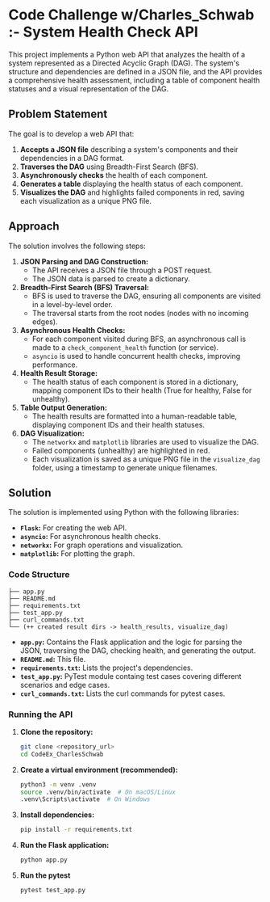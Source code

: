 # Code Challenge w/Charles_Schwab :- System Health Check API

This project implements a Python web API that analyzes the health of a system represented as a Directed Acyclic Graph (DAG). The system's structure and dependencies are defined in a JSON file, and the API provides a comprehensive health assessment, including a table of component health statuses and a visual representation of the DAG.

## Problem Statement

The goal is to develop a web API that:

1.  **Accepts a JSON file** describing a system's components and their dependencies in a DAG format.
2.  **Traverses the DAG** using Breadth-First Search (BFS).
3.  **Asynchronously checks** the health of each component.
4.  **Generates a table** displaying the health status of each component.
5.  **Visualizes the DAG** and highlights failed components in red, saving each visualization as a unique PNG file.

## Approach

The solution involves the following steps:

1.  **JSON Parsing and DAG Construction:**
    * The API receives a JSON file through a POST request.
    * The JSON data is parsed to create a dictionary.
2.  **Breadth-First Search (BFS) Traversal:**
    * BFS is used to traverse the DAG, ensuring all components are visited in a level-by-level order.
    * The traversal starts from the root nodes (nodes with no incoming edges).
3.  **Asynchronous Health Checks:**
    * For each component visited during BFS, an asynchronous call is made to a `check_component_health` function (or service).
    * `asyncio` is used to handle concurrent health checks, improving performance.
4.  **Health Result Storage:**
    * The health status of each component is stored in a dictionary, mapping component IDs to their health (True for healthy, False for unhealthy).
5.  **Table Output Generation:**
    * The health results are formatted into a human-readable table, displaying component IDs and their health statuses.
6.  **DAG Visualization:**
    * The `networkx` and `matplotlib` libraries are used to visualize the DAG.
    * Failed components (unhealthy) are highlighted in red.
    * Each visualization is saved as a unique PNG file in the `visualize_dag` folder, using a timestamp to generate unique filenames.

## Solution

The solution is implemented using Python with the following libraries:

* **`Flask`:** For creating the web API.
* **`asyncio`:** For asynchronous health checks.
* **`networkx`:** For graph operations and visualization.
* **`matplotlib`:** For plotting the graph.

### Code Structure

    ├── app.py
    ├── README.md
    ├── requirements.txt
    ├── test_app.py
    ├── curl_commands.txt
    └── (++ created result dirs -> health_results, visualize_dag)

* **`app.py`:** Contains the Flask application and the logic for parsing the JSON, traversing the DAG, checking health, and generating the output.
* **`README.md`:** This file.
* **`requirements.txt`:** Lists the project's dependencies.
* **`test_app.py`:** PyTest module containg test cases covering different scenarios and edge cases.
* **`curl_commands.txt`:** Lists the curl commands for pytest cases.

### Running the API

1.  **Clone the repository:**

    ```bash
    git clone <repository_url>
    cd CodeEx_CharlesSchwab
    ```

2.  **Create a virtual environment (recommended):**

    ```bash
    python3 -m venv .venv
    source .venv/bin/activate  # On macOS/Linux
    .venv\Scripts\activate  # On Windows
    ```

3.  **Install dependencies:**

    ```bash
    pip install -r requirements.txt
    ```

4.  **Run the Flask application:**

    ```bash
    python app.py
    ```

5.  **Run the pytest**

    ```bash
    pytest test_app.py
    ```
